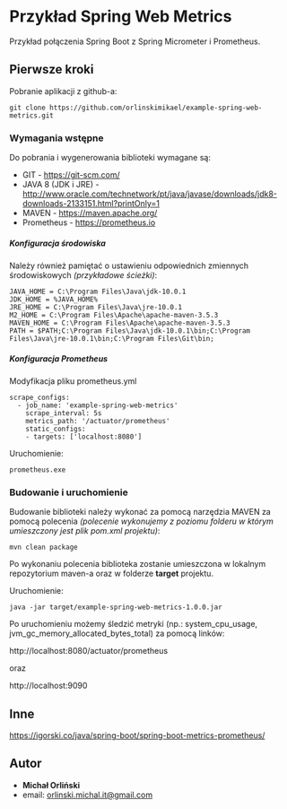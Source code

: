 # Przykład Spring Web Metrics

Przykład połączenia Spring Boot z Spring Micrometer i Prometheus.

## Pierwsze kroki

Pobranie aplikacji z github-a:

```
git clone https://github.com/orlinskimikael/example-spring-web-metrics.git
```

### Wymagania wstępne

Do pobrania i wygenerowania biblioteki wymagane są:

* GIT - https://git-scm.com/
* JAVA 8 (JDK i JRE) - http://www.oracle.com/technetwork/pt/java/javase/downloads/jdk8-downloads-2133151.html?printOnly=1
* MAVEN - https://maven.apache.org/
* Prometheus - https://prometheus.io

##### Konfiguracja środowiska

Należy również pamiętać o ustawieniu odpowiednich zmiennych środowiskowych *(przykładowe ścieżki)*:

```
JAVA_HOME = C:\Program Files\Java\jdk-10.0.1
JDK_HOME = %JAVA_HOME%
JRE_HOME = C:\Program Files\Java\jre-10.0.1
M2_HOME = C:\Program Files\Apache\apache-maven-3.5.3
MAVEN_HOME = C:\Program Files\Apache\apache-maven-3.5.3
PATH = $PATH;C:\Program Files\Java\jdk-10.0.1\bin;C:\Program Files\Java\jre-10.0.1\bin;C:\Program Files\Git\bin;
```

##### Konfiguracja Prometheus

Modyfikacja pliku prometheus.yml

```
scrape_configs:
  - job_name: 'example-spring-web-metrics'
    scrape_interval: 5s
    metrics_path: '/actuator/prometheus'
    static_configs:
    - targets: ['localhost:8080']
```

Uruchomienie:

```
prometheus.exe
```

### Budowanie i uruchomienie

Budowanie biblioteki należy wykonać za pomocą narzędzia MAVEN za pomocą polecenia *(polecenie wykonujemy z poziomu folderu w którym umieszczony jest plik pom.xml projektu)*:

```
mvn clean package
```

Po wykonaniu polecenia biblioteka zostanie umieszczona w lokalnym repozytorium maven-a oraz w folderze **target** projektu.

Uruchomienie:

```
java -jar target/example-spring-web-metrics-1.0.0.jar
```

Po uruchomieniu możemy śledzić metryki (np.: system\_cpu\_usage, jvm\_gc\_memory\_allocated\_bytes\_total) za pomocą linków:

http://localhost:8080/actuator/prometheus

oraz

http://localhost:9090

## Inne

https://igorski.co/java/spring-boot/spring-boot-metrics-prometheus/

## Autor

* **Michał Orliński**
* email: orlinski.michal.it@gmail.com